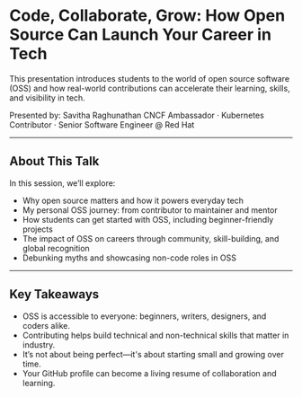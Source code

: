 # Code, Collaborate, Grow: How Open Source Can Launch Your Career in Tech

This presentation introduces students to the world of open source software (OSS) and how real-world contributions can accelerate their learning, skills, and visibility in tech.

Presented by: Savitha Raghunathan
CNCF Ambassador · Kubernetes Contributor · Senior Software Engineer @ Red Hat

---

## About This Talk

In this session, we’ll explore:
- Why open source matters and how it powers everyday tech 
- My personal OSS journey: from contributor to maintainer and mentor
- How students can get started with OSS, including beginner-friendly projects
- The impact of OSS on careers through community, skill-building, and global recognition
- Debunking myths and showcasing non-code roles in OSS

---

## Key Takeaways

- OSS is accessible to everyone: beginners, writers, designers, and coders alike.
- Contributing helps build technical and non-technical skills that matter in industry.
- It’s not about being perfect—it's about starting small and growing over time.
- Your GitHub profile can become a living resume of collaboration and learning.
